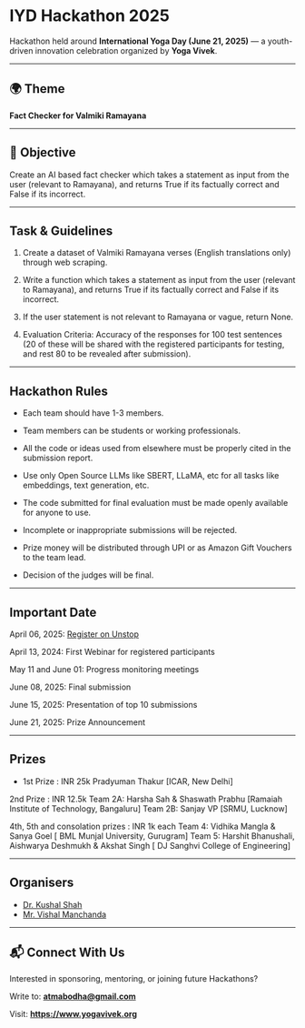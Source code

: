 # IYD Hackathon 2025

Hackathon held around **International Yoga Day (June 21, 2025)** — a youth-driven innovation celebration organized by **Yoga Vivek**.

---

## 🌍 Theme

**Fact Checker for Valmiki Ramayana**

---

## 🎯 Objective

Create an AI based fact checker which takes a statement as input from the user (relevant to Ramayana), and returns True if its factually correct and False if its incorrect.

---

## Task & Guidelines

1. Create a dataset of Valmiki Ramayana verses (English translations only) through web scraping.

2. Write a function which takes a statement as input from the user (relevant to Ramayana), and returns True if its factually correct and False if its incorrect.

3. If the user statement is not relevant to Ramayana or vague, return None.

4. Evaluation Criteria: Accuracy of the responses for 100 test sentences (20 of these will be shared with the registered participants for testing, and rest 80 to be revealed after submission).

---

## Hackathon Rules

- Each team should have 1-3 members.

- Team members can be students or working professionals.

- All the code or ideas used from elsewhere must be properly cited in the submission report.

- Use only Open Source LLMs like SBERT, LLaMA, etc for all tasks like embeddings, text generation, etc.

- The code submitted for final evaluation must be made openly available for anyone to use.

- Incomplete or inappropriate submissions will be rejected.

- Prize money will be distributed through UPI or as Amazon Gift Vouchers to the team lead.

- Decision of the judges will be final.

---

## Important Date

April 06, 2025: [Register on Unstop](https://unstop.com/o/QX843J0?lb=t3y5qqWx)

April 13, 2024: First Webinar for registered participants

May 11 and June 01: Progress monitoring meetings

June 08, 2025: Final submission

June 15, 2025: Presentation of top 10 submissions

June 21, 2025: Prize Announcement

---

## Prizes

- 1st Prize : INR 25k
  Pradyuman Thakur [ICAR, New Delhi]

2nd Prize : INR 12.5k
Team 2A: Harsha Sah & Shaswath Prabhu [Ramaiah Institute of Technology, Bangaluru]
Team 2B: Sanjay VP [SRMU, Lucknow]

4th, 5th and consolation prizes : INR 1k each
Team 4: Vidhika Mangla & Sanya Goel [ BML Munjal University, Gurugram]
Team 5: Harshit Bhanushali, Aishwarya Deshmukh & Akshat Singh [ DJ Sanghvi College of Engineering]

---

## Organisers

- [Dr. Kushal Shah](https://www.linkedin.com/in/kushal-shah-95b9a3b/)
- [Mr. Vishal Manchanda](https://www.linkedin.com/in/vishal-manchanda-097a6643/)

---

## 📬 Connect With Us

Interested in sponsoring, mentoring, or joining future Hackathons?

Write to: **atmabodha@gmail.com**

Visit: **https://www.yogavivek.org**
